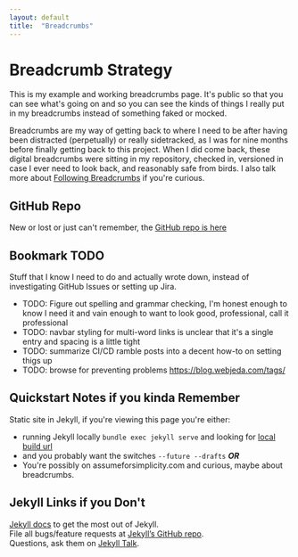 ```yaml
---
layout: default
title:  "Breadcrumbs"
---
```


# Breadcrumb Strategy
This is my example and working breadcrumbs page. It's public so that you can see what's going on and so you can see the kinds of things I really put in my breadcrumbs instead of something faked or mocked.

Breadcrumbs are my way of getting back to where I need to be after having been distracted (perpetually) or really sidetracked, as I was for nine months before finally getting back to this project. When I did come back, these digital breadcrumbs were sitting in my repository, checked in, versioned in case I ever need to look back, and reasonably safe from birds. I also talk more about [Following Breadcrumbs](/following-breadcrumbs) if you're curious.

## GitHub Repo
New or lost or just can't remember, the [GitHub repo is here](https://github.com/jr101dallas/jr101dallas.github.io)

## Bookmark TODO
Stuff that I know I need to do and actually wrote down, instead of investigating GitHub Issues or setting up Jira.
* TODO: Figure out spelling and grammar checking, I'm honest enough to know I need it and vain enough to want to look good, professional, call it professional
* TODO: navbar styling for multi-word links is unclear that it's a single entry and spacing is a little tight
* TODO: summarize CI/CD ramble posts into a decent how-to on setting thigs up
* TODO: browse for preventing problems https://blog.webjeda.com/tags/

## Quickstart Notes if you kinda Remember
Static site in Jekyll, if you're viewing this page you're either:  
* running Jekyll locally ```bundle exec jekyll serve``` and looking for [local build url](http://127.0.0.1:4000)
* and you probably want the switches ```--future --drafts```
***OR***
* You're possibly on assumeforsimplicity.com and curious, maybe about breadcrumbs.

## Jekyll Links if you Don't
[Jekyll docs][jekyll-docs] to get the most out of Jekyll.  
File all bugs/feature requests at [Jekyll’s GitHub repo][jekyll-gh].  
Questions, ask them on [Jekyll Talk][jekyll-talk].  

[jekyll-docs]: https://jekyllrb.com/docs/home
[jekyll-gh]:   https://github.com/jekyll/jekyll
[jekyll-talk]: https://talk.jekyllrb.com/